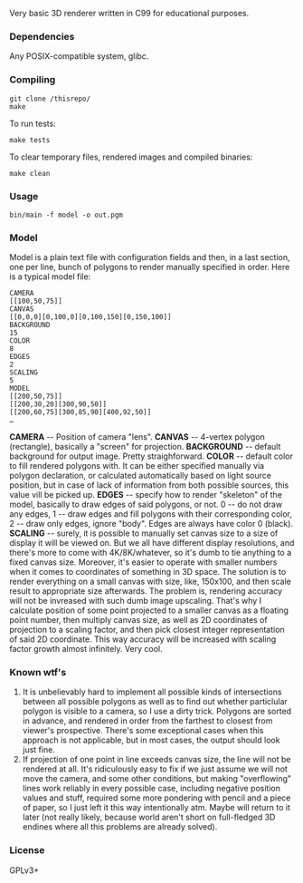 Very basic 3D renderer written in C99 for educational purposes.

### Dependencies

Any POSIX-compatible system, glibc.

### Compiling

```
git clone /thisrepo/
make
```

To run tests:

```
make tests
```

To clear temporary files, rendered images and compiled binaries:

```
make clean
```

### Usage

```
bin/main -f model -o out.pgm
```

### Model

Model is a plain text file with configuration fields and then, in a last section, one per line, bunch of polygons to render manually specified in order. Here is a typical model file:

```
CAMERA
[[100,50,75]]
CANVAS
[[0,0,0][0,100,0][0,100,150][0,150,100]]
BACKGROUND
15
COLOR
8
EDGES
2
SCALING
5
MODEL
[[200,50,75]]
[[200,30,20][300,90,50]]
[[200,60,75][300,85,90][400,92,50]]
…
```

**CAMERA** -- Position of camera "lens".
**CANVAS** -- 4-vertex polygon (rectangle), basically a "screen" for projection.
**BACKGROUND** -- default background for output image. Pretty straighforward.
**COLOR** -- default color to fill rendered polygons with. It can be either specified manually via polygon declaration, or calculated automatically based on light source position, but in case of lack of information from both possible sources, this value vill be picked up.
**EDGES** -- specify how to render "skeleton" of the model, basically to draw edges of said polygons, or not. 0 -- do not draw any edges, 1 -- draw edges and fill polygons with their corresponding color, 2 -- draw only edges, ignore "body". Edges are always have color 0 (black).
**SCALING** -- surely, it is possible to manually set canvas size to a size of display it will be viewed on. But we all have different display resolutions, and there's more to come with 4K/8K/whatever, so it's dumb to tie anything to a fixed canvas size. Moreover, it's easier to operate with smaller numbers when it comes to coordinates of something in 3D space. The solution is to render everything on a small canvas with size, like, 150x100, and then scale result to appropriate size afterwards. The problem is, rendering accuracy will not be invreased with such dumb image upscaling. That's why I calculate position of some point projected to a smaller canvas as a floating point number, then multiply canvas size, as well as 2D coordinates of projection to a scaling factor, and then pick closest integer representation of said 2D coordinate. This way accuracy will be increased with scaling factor growth almost infinitely. Very cool.

### Known wtf's

1. It is unbelievably hard to implement all possible kinds of intersections between all possible polygons as well as to find out whether particlular polygon is visible to a camera, so I use a dirty trick. Polygons are sorted in advance, and rendered in order from the farthest to closest from viewer's prospective. There's some exceptional cases when this approach is not applicable, but in most cases, the output should look just fine.
2. If projection of one point in line exceeds canvas size, the line will not be rendered at all. It's ridiculously easy to fix if we just assume we will not move the camera, and some other conditions, but making "overflowing" lines work reliably in every possible case, including negative position values and stuff, required some more pondering with pencil and a piece of paper, so I just left it this way intentionally atm. Maybe will return to it later (not really likely, because world aren't short on full-fledged 3D endines where all this problems are already solved).

### License

GPLv3+
